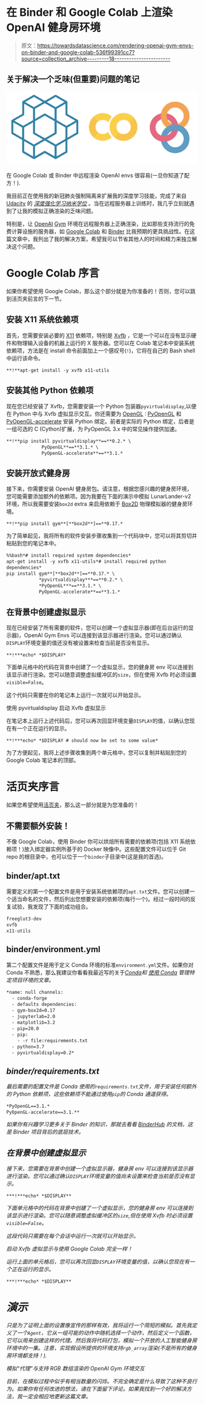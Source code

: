 # 在 Binder 和 Google Colab 上渲染 OpenAI 健身房环境

> 原文：<https://towardsdatascience.com/rendering-openai-gym-envs-on-binder-and-google-colab-536f99391cc7?source=collection_archive---------18----------------------->

## 关于解决一个乏味(但重要)问题的笔记

![](img/d4e906611d72c0c274fa6660f2dbb66f.png)

在 Google Colab 或 Binder 中远程渲染 OpenAI envs 很容易(一旦你知道了配方！).

我目前正在使用我的新冠肺炎强制隔离来扩展我的深度学习技能，完成了来自 [Udacity](https://www.udacity.com/) 的 [*深度强化学习纳米学位*](https://www.udacity.com/course/deep-reinforcement-learning-nanodegree--nd893) 。当在远程服务器上训练时，我几乎立刻就遇到了让我的模拟正确渲染的乏味问题。

特别是，让 [OpenAI](https://openai.com/) [Gym](https://gym.openai.com/docs/) 环境在远程服务器上正确渲染，比如那些支持流行的免费计算设施的服务器，如 [Google Colab](https://colab.research.google.com/notebooks/intro.ipynb) 和 [Binder](https://mybinder.org/) 比我预期的更具挑战性。在这篇文章中，我列出了我的解决方案，希望我可以节省其他人的时间和精力来独立解决这个问题。

# Google Colab 序言

如果你希望使用 Google Colab，那么这个部分就是为你准备的！否则，您可以跳到活页夹前言的下一节。

## 安装 X11 系统依赖项

首先，您需要安装必要的 [X11](https://en.wikipedia.org/wiki/X_Window_System) 依赖项，特别是 [Xvfb](https://www.x.org/releases/X11R7.7/doc/man/man1/Xvfb.1.xhtml) ，它是一个可以在没有显示硬件和物理输入设备的机器上运行的 X 服务器。您可以在 Colab 笔记本中安装系统依赖项，方法是在 install 命令前面加上一个感叹号(`!`)，它将在自己的 Bash shell 中运行该命令。

```
**!**apt-get install -y xvfb x11-utils
```

## 安装其他 Python 依赖项

现在您已经安装了 Xvfb，您需要安装一个 Python 包装器`pyvirtualdisplay`,以便在 Python 中与 Xvfb 虚拟显示交互。你还需要为 [OpenGL](https://www.opengl.org/) : [PyOpenGL](http://pyopengl.sourceforge.net/) 和 [PyOpenGL-accelerate](https://pypi.org/project/PyOpenGL-accelerate/) 安装 Python 绑定。前者是实际的 Python 绑定，后者是一组可选的 C (Cython)扩展，为 PyOpenGL 3.x 中的常见操作提供加速。

```
**!**pip install pyvirtualdisplay**==**0.2.* \
             PyOpenGL**==**3.1.* \
             PyOpenGL-accelerate**==**3.1.*
```

## 安装开放式健身房

接下来，你需要安装 OpenAI 健身房包。请注意，根据您感兴趣的健身房环境，您可能需要添加额外的依赖项。因为我要在下面的演示中模拟 LunarLander-v2 环境，所以我需要安装`box2d` extra 来启用依赖于 [Box2D](https://box2d.org/) 物理模拟器的健身房环境。

```
**!**pip install gym**[**box2d**]==**0.17.*
```

为了简单起见，我将所有的软件安装步骤收集到一个代码块中，您可以将其剪切并粘贴到您的笔记本中。

```
%%bash*# install required system dependencies*
apt-get install -y xvfb x11-utils*# install required python dependencies*
pip install gym**[**box2d**]==**0.17.* \
            *pyvirtualdisplay***==**0.2.* \
            *PyOpenGL***==**3.1.* \
            PyOpenGL-accelerate**==**3.1.*
```

## 在背景中创建虚拟显示

现在已经安装了所有需要的软件，您可以创建一个虚拟显示器(即在后台运行的显示器)，OpenAI Gym Envs 可以连接到该显示器进行渲染。您可以通过确认`DISPLAY`环境变量的值还没有被设置来检查当前是否没有显示。

```
**!***echo* *$DISPLAY*
```

下面单元格中的代码在背景中创建了一个虚拟显示，您的健身房 env 可以连接到该显示进行渲染。您可以随意调整虚拟缓冲区的`size`，但在使用 Xvfb 时必须设置`visible=False`。

这个代码只需要在你的笔记本上运行一次就可以开始显示。

使用 pyvirtualdisplay 启动 Xvfb 虚拟显示

在笔记本上运行上述代码后，您可以再次回显环境变量`DISPLAY`的值，以确认您现在有一个正在运行的显示。

```
**!***echo* *$DISPLAY # should now be set to some value*
```

为了方便起见，我将上述步骤收集到两个单元格中，您可以复制并粘贴到您的 Google Colab 笔记本的顶部。

# 活页夹序言

如果您希望使用[活页夹](https://mybinder.org/)，那么这一部分就是为您准备的！

## 不需要额外安装！

不像 Google Colab，使用 Binder 你可以烘焙所有需要的依赖项(包括 X11 系统依赖项！)放入绑定器实例所基于的 Docker 映像中。这些配置文件可以位于 Git repo 的根目录中，也可以位于一个`binder`子目录中(这是我的首选)。

## binder/apt.txt

需要定义的第一个配置文件是用于安装系统依赖项的`apt.txt`文件。您可以创建一个适当命名的文件，然后列出您想要安装的依赖项(每行一个)。经过一段时间的反复试验，我发现了下面的成功组合。

```
freeglut3-dev
xvfb
x11-utils
```

## binder/environment.yml

第二个配置文件是用于定义 Conda 环境的标准`environment.yml`文件。如果你对 Conda 不熟悉，那么我建议你看看我最近写的关于[*Conda*](/managing-project-specific-environments-with-conda-b8b50aa8be0e)*和 [*使用 Conda*](/managing-project-specific-environments-with-conda-406365a539ab) *管理特定项目环境的文章。**

```
*name: null channels:
  - conda-forge
  - defaults dependencies:
  - gym-box2d=0.17
  - jupyterlab=2.0
  - matplotlib=3.2
  - pip=20.0
  - pip:
    - -r file:requirements.txt
  - python=3.7
  - pyvirtualdisplay=0.2*
```

## *binder/requirements.txt*

*最后需要的配置文件是 Conda 使用的`requirements.txt`文件，用于安装任何额外的 Python 依赖项，这些依赖项不能通过使用`pip`的 Conda 通道获得。*

```
*PyOpenGL==3.1.*
PyOpenGL-accelerate==3.1.**
```

*如果你有兴趣学习更多关于 Binder 的知识，那就去看看 [BinderHub](https://binderhub.readthedocs.io/en/latest/) 的文档，这是 Binder 项目背后的底层技术。*

## *在背景中创建虚拟显示*

*接下来，您需要在背景中创建一个虚拟显示器，健身房 env 可以连接到该显示器进行渲染。您可以通过确认`DISPLAY`环境变量的值尚未设置来检查当前是否没有显示。*

```
***!***echo* *$DISPLAY**
```

*下面单元格中的代码在背景中创建了一个虚拟显示，您的健身房 env 可以连接到该显示进行渲染。您可以随意调整虚拟缓冲区的`size`,但在使用 Xvfb 时必须设置`visible=False`。*

*这段代码只需要在每个会话中运行一次就可以开始显示。*

*启动 Xvfb 虚拟显示与使用 Google Colab 完全一样！*

*运行上面的单元格后，您可以再次回显`DISPLAY`环境变量的值，以确认您现在有一个正在运行的显示。*

```
***!***echo* *$DISPLAY**
```

# *演示*

*只是为了证明上面的设置像宣传的那样有效，我将运行一个简短的模拟。首先我定义了一个`Agent`，它从一组可能的动作中随机选择一个动作，然后定义一个函数，它可以用来创建这样的代理。然后我将代码打包，模拟一个开放的人工智能健身房环境中的一集。注意，实现假设所提供的环境支持`rgb_array`渲染(不是所有的健身房环境都支持！).*

*模拟“代理”与支持 RGB 数组渲染的 OpenAI Gym 环境交互*

*目前，在模拟过程中似乎有相当数量的闪烁。不完全确定是什么导致了这种不良行为。如果你有任何改进的想法，请在下面留下评论。如果我找到一个好的解决方法，我一定会相应地更新这篇文章。*